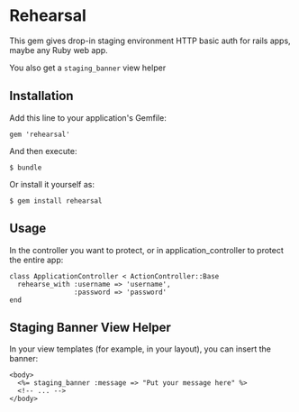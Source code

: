 # Rehearsal

This gem gives drop-in staging environment HTTP basic auth for rails apps, maybe any Ruby web app.

You also get a `staging_banner` view helper

## Installation

Add this line to your application's Gemfile:

    gem 'rehearsal'

And then execute:

    $ bundle

Or install it yourself as:

    $ gem install rehearsal

## Usage

In the controller you want to protect, or in application_controller to protect the entire app:

    class ApplicationController < ActionController::Base
      rehearse_with :username => 'username',
                    :password => 'password'
    end

## Staging Banner View Helper

In your view templates (for example, in your layout), you can insert the banner:

    <body>
      <%= staging_banner :message => "Put your message here" %>
      <!-- ... -->
    </body>
